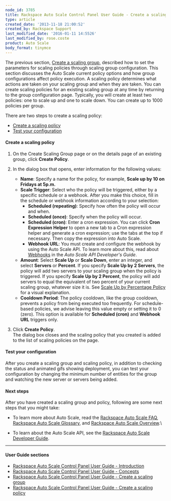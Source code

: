 ```yaml
---
node_id: 3785
title: Rackspace Auto Scale Control Panel User Guide - Create a scaling policy
type: article
created_date: '2013-11-18 21:00:52'
created_by: Rackspace Support
last_modified_date: '2016-01-11 14:5526'
last_modified_by: rose.coste
product: Auto Scale
body_format: tinymce
---
```


The previous section, [Create a scaling
group](http://rackspace.com/knowledge_center/article/create-auto-scale-scaling-policies-in-the-control-panel "Creatng Scaling Groups"),
described how to set the parameters for scaling policies through scaling
group configuration. This section discusses the Auto Scale current
policy options and how group configurations affect policy execution. A
scaling policy determines what actions are taken on your scaling group
and when they are taken. You can create scaling policies for an existing
scaling group at any time by returning to the group configuration page.
Typically, you will create at least two policies: one to scale up and
one to scale down. You can create up to 1000 policies per group.

There are two steps to create a scaling policy:

-   [Create a scaling policy](#createpolicy)
-   [Test  your configuration](#testconfig)

#### Create a scaling policy

1.  On the Create Scaling Group page or on the details page of an
    existing group, click  **Create Policy**.
2.  In the dialog box that opens, enter information for the following
    values:
    -   **Name**: Specify a name for the policy, for example, **Scale up
        by 10 on Fridays at 5p.m.**
    -   **Scale Trigger**: Select who the policy will be triggered,
        either by a specific schedule or a webhook. After you make this
        choice, fill in the schedule or webhook information according to
        your selection:
        -   **Scheduled (repeating)**: Specify how often the policy will
            occur and when.
        -   **Scheduled (once)**: Specify when the policy will occur.
        -   **Scheduled (cron)**: Enter a cron expression. You can click
            **Cron Expression Helper** to open a new tab to a Cron
            expression helper and generate a cron expression; use the
            tabs at the top if necessary. Then copy the expression into
            Auto Scale.
        -   **Webhook URL**: You must create and configure the webhook
            by using the Auto Scale API. To learn more about this, read
            about
            [Webhooks](https://developer.rackspace.com/docs/autoscale/v1/developer-guide/#webhooks-and-capability-urls)
            in the *Auto Scale API Developer's Guide*.
    -   **Amount**: Select **Scale Up** or **Scale Down**, enter an
        integer, and select **Servers** or **Percent**. If you specify
        **Scale Up by 2 Servers**, the policy will add two servers to
        your scaling group when the policy is triggered. If you specify
        **Scale Up by 2 Percent**, the policy will add servers to equal
        the equivalent of two percent of your current scaling group,
        whatever size it is. See [Scale Up by Percentage
        Policy](https://admin.rackspace.com/knowledge_center/article/rackspace-auto-scale-control-panel-user-guide-concepts#Scaleupbypercentage)
        for a visual explanation.
    -   **Cooldown Period**: The policy cooldown, like the group
        cooldown, prevents a policy from being executed too frequently.
        For schedule-based policies, we advise leaving this value empty
        or setting it to 0 (zero). This option is available for
        **Scheduled (cron)** and **Webhook URL** triggers only.

3.  Click **Create Policy**.\
     The dialog box closes and the scaling policy that you created is
    added to the list of scaling policies on the page.

#### Test your configuration

After you create a scaling group and scaling policy, in addition to
checking the status and animated gifs showing deployment, you can test
your configuration by changing the minimum number of entities for the
group and watching the new server or servers being added.

#### Next steps

After you have created a scaling group and policy, following are some
next steps that you might take:

-   To learn more about Auto Scale, read the [Rackspace Auto Scale
    FAQ](/knowledge_center/product-faq/auto-scale), [Rackspace Auto
    Scale
    Glossary](/knowledge_center/article/rackspace-auto-scale-glossary),
    and [Rackspace Auto Scale
    Overview](/knowledge_center/article/rackspace-auto-scale-overview).\
      
-   To learn about the Auto Scale API, see the [Rackspace Auto Scale
    Developer
    Guide](https://developer.rackspace.com/docs/autoscale/v1/developer-guide/#document-developer-guide).

 

* * * * *

#### User Guide sections

-   [Rackspace Auto Scale Control Panel User Guide -
    Introduction](http://rackspace.com/knowledge_center/article/rackspace-auto-scale-control-panel-user-guide-introduction "Introduction")
-   [Rackspace Auto Scale Control Panel User Guide -
    Concepts](http://rackspace.com/knowledge_center/article/rackspace-auto-scale-control-panel-user-guide-concepts "Concepts")
-   [Rackspace Auto Scale Control Panel User Guide - Create a scaling
    group](http://rackspace.com/knowledge_center/article/rackspace-auto-scale-control-panel-user-guide-create-a-scaling-group "Creating Scaling Groups")
-   [Rackspace Auto Scale Control Panel User Guide - Create a scaling
    policy](https://www.rackspace.com/knowledge_center/article/rackspace-auto-scale-control-panel-user-guide-create-a-scaling-policy "Crating Scaling Policies")

 

 

